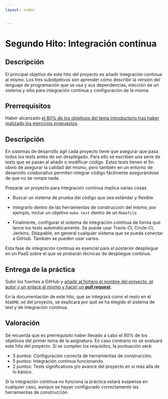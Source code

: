 ```yaml
---
layout: index


---
```

Segundo Hito: Integración continua
=====================================

Descripción
-----------------

El principal objetivo de este hito del proyecto es añadir integración
continua al mismo. Los tres subobjetivos son aprender cómo describir
la versión del lenguaje de programación que se usa y sus dependencias,
elección de un sistema y sitio para integración continua y
configuración de la misma.

Prerrequisitos
--------------------

Haber alcanzado
[el 80% de los objetivos del tema introductorio tras haber realizado los ejercicios propuestos](../temas/Desarrollo_basado_en_pruebas).

Descripción
----------------

En sistemas de desarrollo ágil cada proyecto tiene que asegurar que
pasa todos los tests antes de ser desplegado. Para ello se escriben
una serie de tests que se pasan al añadir o modificar código. Estos
tests tienen el fin obvio de asegurar la calidad del mismo, pero
también en un entorno de desarrollo colaborativo permiten integrar
código fácilmente asegurándose de que no se *rompa* nada.

Preparar un proyecto para integración continua implica varias cosas

- Buscar un sistema de prueba del código que sea estándar y
  flexible. 
- Integrarlo dentro de las herramientas de construcción del mismo; por
  ejemplo, incluir un objetivo `make test` dentro de un `Makefile`.
  
- Finalmente, configurar el sistema de integración continua de forma
  que lance los tests automáticamente. Se puede usar Travis-CI,
  Circle-CI, Jenkins, Shippable, en 
  general cualquier sistema que se pueda conectar a GitHub. También se
  pueden usar varios.

Esta fase de integración continua es esencial para el posterior
despliegue en un PaaS sobre el que se probarán técnicas de despliegue
continuo. 

Entrega de la práctica
--------------------------------

Subir los fuentes a GitHub y
[añadir al fichero el nombre del proyecto, el autor y un enlace al mismo y hacer un **pull request**](https://github.com/JJ/IV-2015-16/practicas/2.md).

En la documentación de este hito, que se integrará como el resto en el `README.md`
del proyecto, se explicará por qué se ha elegido el sistema de test y
de integración continua.

Valoración
--------------

Se recuerda que es prerrequisito haber llevado a cabo el 80% de los
objetivos del primer tema de la asignatura. En caso contrario no se
evaluará este hito del proyecto. Si se cumplen los requisitos, la
puntuación será:

* 3 puntos: Configuración correcta de herramientas de construcción.
* 5 puntos: Integración continua funcionando. 
* 2 puntos: Tests significativos y/o avance del proyecto en sí más
  allá de lo básico.
  
Si la integración continua no funciona la práctica estará suspensa
  en cualquier caso, aunque se hayan configurado correctamente las
  herramientas de construcción. 
